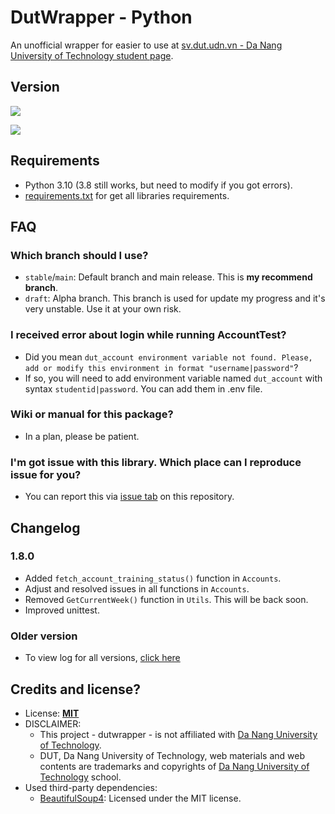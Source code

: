 # DutWrapper - Python

An unofficial wrapper for easier to use at [sv.dut.udn.vn - Da Nang University of Technology student page](http://sv.dut.udn.vn).

## Version

[![](https://img.shields.io/github/v/release/dutwrapper/dutwrapper-python?label=release)](https://github.com/dutwrapper/dutwrapper-python/releases)

[![](https://img.shields.io/github/v/tag/dutwrapper/dutwrapper-python?label=pre-release)](https://github.com/dutwrapper/dutwrapper-python/releases)

## Requirements
- Python 3.10 (3.8 still works, but need to modify if you got errors).
- [requirements.txt](requirements.txt) for get all libraries requirements.

## FAQ

### Which branch should I use?
- `stable`/`main`: Default branch and main release. This is **my recommend branch**.
- `draft`: Alpha branch. This branch is used for update my progress and it's very unstable. Use it at your own risk.

### I received error about login while running AccountTest?
- Did you mean `dut_account environment variable not found. Please, add or modify this environment in format "username|password"`?
- If so, you will need to add environment variable named `dut_account` with syntax `studentid|password`. You can add them in .env file.

### Wiki or manual for this package?
- In a plan, please be patient.

### I'm got issue with this library. Which place can I reproduce issue for you?
- You can report this via [issue tab](https://github.com/dutwrapper/dutwrapper-python/issues) on this repository.

## Changelog

### 1.8.0
- Added `fetch_account_training_status()` function in `Accounts`.
- Adjust and resolved issues in all functions in `Accounts`.
- Removed `GetCurrentWeek()` function in `Utils`. This will be back soon.
- Improved unittest.

### Older version
- To view log for all versions, [click here](CHANGELOG.md)

## Credits and license?
- License: [**MIT**](LICENSE)
- DISCLAIMER:
  - This project - dutwrapper - is not affiliated with [Da Nang University of Technology](http://sv.dut.udn.vn).
  - DUT, Da Nang University of Technology, web materials and web contents are trademarks and copyrights of [Da Nang University of Technology](http://sv.dut.udn.vn) school.
- Used third-party dependencies:
  - [BeautifulSoup4](https://www.crummy.com/software/BeautifulSoup): Licensed under the MIT license.
